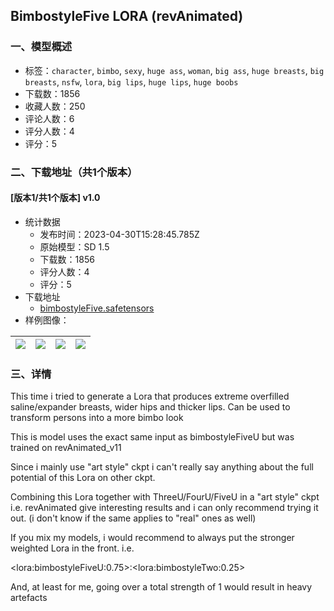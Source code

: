 ## BimbostyleFive LORA (revAnimated)
### 一、模型概述

- 标签：`character`, `bimbo`, `sexy`, `huge ass`, `woman`, `big ass`, `huge breasts`, `big breasts`, `nsfw`, `lora`, `big lips`, `huge lips`, `huge boobs`
- 下载数：1856
- 收藏人数：250
- 评论人数：6
- 评分人数：4
- 评分：5

### 二、下载地址（共1个版本）

#### [版本1/共1个版本] v1.0

- 统计数据
  - 发布时间：2023-04-30T15:28:45.785Z
  - 原始模型：SD 1.5
  - 下载数：1856
  - 评分人数：4
  - 评分：5
- 下载地址
  - [bimbostyleFive.safetensors](https://civitai.com/api/download/models/58941)
- 样例图像：

| <img src="https://image.civitai.com/xG1nkqKTMzGDvpLrqFT7WA/18b670dd-a470-4407-a7b6-ef6e595f3300/width=450/642919.jpeg" /> | <img src="https://image.civitai.com/xG1nkqKTMzGDvpLrqFT7WA/6cb13c19-ed0c-48ac-78b5-91b31a35de00/width=450/642744.jpeg" /> | <img src="https://image.civitai.com/xG1nkqKTMzGDvpLrqFT7WA/ed23a5b0-6d62-4272-5582-6b7712d66100/width=450/642922.jpeg" /> | <img src="https://image.civitai.com/xG1nkqKTMzGDvpLrqFT7WA/8b37ff73-272f-49f1-9e73-34f0b33b8400/width=450/642897.jpeg" /> |
| ---- | ---- | ---- | ---- |


### 三、详情
<p>This time i tried to generate a Lora that produces extreme overfilled saline/expander breasts, wider hips and thicker lips. Can be used to transform persons into a more bimbo look</p><p></p><p></p><p>This is model uses the exact same input as bimbostyleFiveU but was trained on revAnimated_v11 </p><p>Since i mainly use "art style" ckpt i can't really say anything about the full potential of this Lora on other ckpt.</p><p></p><p>Combining this Lora together with ThreeU/FourU/FiveU in a "art style" ckpt i.e. revAnimated give interesting results and i can only recommend trying it out. (i don't know if the same applies to "real" ones as well)</p><p></p><p>If you mix my models, i would recommend to always put the stronger weighted Lora in the front. i.e.</p><p>&lt;lora:bimbostyleFiveU:0.75&gt;:&lt;lora:bimbostyleTwo:0.25&gt;</p><p>And, at least for me, going over a total strength of 1 would result in heavy artefacts</p>